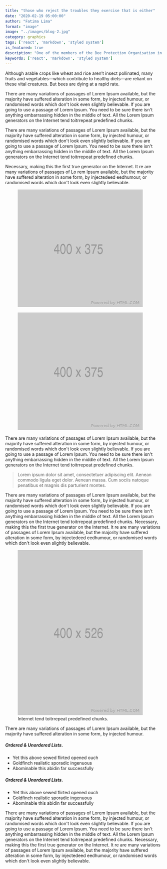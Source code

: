 ```yaml
---
title: "those who reject the troubles they exercise that is either"
date: "2020-02-19 05:00:00"
author: "Fatima Lima"
format: "image"
image: "../images/blog-2.jpg"
category: graphics
tags: ['react', 'markdown', 'styled system']
is_featured: true
description: "One of the members of the Bee Protection Organisation in Meerigama had around 300 beeboxes, and another member in Attanagalla has about 100"
keywords: ['react', 'markdown', 'styled system']
---
```


Although arable crops like wheat and rice aren’t insect pollinated, many fruits and vegetables—which contribute to healthy diets—are reliant on these vital creatures. But bees are dying at a rapid rate.

There are many variations of passages of Lorem Ipsum available, but the majority have suffered alteration in some form, by injected humour, or randomised words which don't look even slightly believable. If you are going to use a passage of Lorem Ipsum. You need to be sure there isn't anything embarrassing hidden in the middle of text. All the Lorem Ipsum generators on the Internet tend toitrrepeat predefined chunks.

There are many variations of passages of Lorem Ipsum available, but the majority have suffered alteration in some form, by injected humour, or randomised words which don't look even slightly believable. If you are going to use a passage of Lorem Ipsum. You need to be sure there isn't anything embarrassing hidden in the middle of text. All the Lorem Ipsum generators on the Internet tend toitrrepeat predefined chunks.

Necessary, making this the first true generator on the Internet. It re are many variations of passages of Lo rem Ipsum available, but the majority have suffered alteration in some form, by injectedeed eedhumour, or randomised words which don't look even slightly believable.

<div class="row mb-30">
    <div class="col-md-6">
        <figure>
            <img src="../images/image-2.jpg" alt="single blog"/>
        </figure>
    </div>
    <div class="col-md-6">
        <figure>
            <img src="../images/image-3.jpg" alt="single blog"/>
        </figure>
    </div>
</div>

There are many variations of passages of Lorem Ipsum available, but the majority have suffered alteration in some form, by injected humour, or randomised words which don't look even slightly believable. If you are going to use a passage of Lorem Ipsum. You need to be sure there isn't anything embarrassing hidden in the middle of text. All the Lorem Ipsum generators on the Internet tend toitrrepeat predefined chunks.

> Lorem ipsum dolor sit amet, consectetuer adipiscing elit. Aenean commodo ligula eget dolor. Aenean massa. Cum sociis natoque penatibus et magnis dis parturient montes.

There are many variations of passages of Lorem Ipsum available, but the majority have suffered alteration in some form, by injected humour, or randomised words which don't look even slightly believable. If you are going to use a passage of Lorem Ipsum. You need to be sure there isn't anything embarrassing hidden in the middle of text. All the Lorem Ipsum generators on the Internet tend toitrrepeat predefined chunks. Necessary, making this the first true generator on the Internet. It re are many variations of passages of Lorem Ipsum available, but the majority have suffered alteration in some form, by injectedeed eedhumour, or randomised words which don't look even slightly believable.

<div class="row mb-30">
    <div class="col-md-6">
        <figure>
            <img src="../images/image-1.jpg" alt="single blog"/>
             <figcaption>Internet tend toitrrepeat predefined chunks.</figcaption>
        </figure>
    </div>
    <div class="col-md-6">
        <p>There are many variations of passages of Lorem Ipsum available, but the majority have suffered alteration in some form, by injected humour.</p>
        <h5 class="mb-15">Ordered & Unordered Lists.</h5>
        <ul class="mb-30">
            <li>Yet this above sewed flirted opened ouch</li>
            <li>Goldfinch realistic sporadic ingenuous</li>
            <li>Abominable this abidin far successfully </li>
        </ul>
        <h5 class="mb-15">Ordered & Unordered Lists.</h5>
        <ul>
            <li>Yet this above sewed flirted opened ouch</li>
            <li>Goldfinch realistic sporadic ingenuous</li>
            <li>Abominable this abidin far successfully </li>
        </ul>
    </div>
</div>

There are many variations of passages of Lorem Ipsum available, but the majority have suffered alteration in some form, by injected humour, or randomised words which don't look even slightly believable. If you are going to use a passage of Lorem Ipsum. You need to be sure there isn't anything embarrassing hidden in the middle of text. All the Lorem Ipsum generators on the Internet tend toitrrepeat predefined chunks. Necessary, making this the first true generator on the Internet. It re are many variations of passages of Lorem Ipsum available, but the majority have suffered alteration in some form, by injectedeed eedhumour, or randomised words which don't look even slightly believable.
